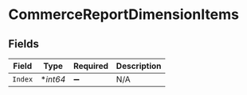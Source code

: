 # CommerceReportDimensionItems


## Fields

| Field              | Type               | Required           | Description        |
| ------------------ | ------------------ | ------------------ | ------------------ |
| `Index`            | **int64*           | :heavy_minus_sign: | N/A                |